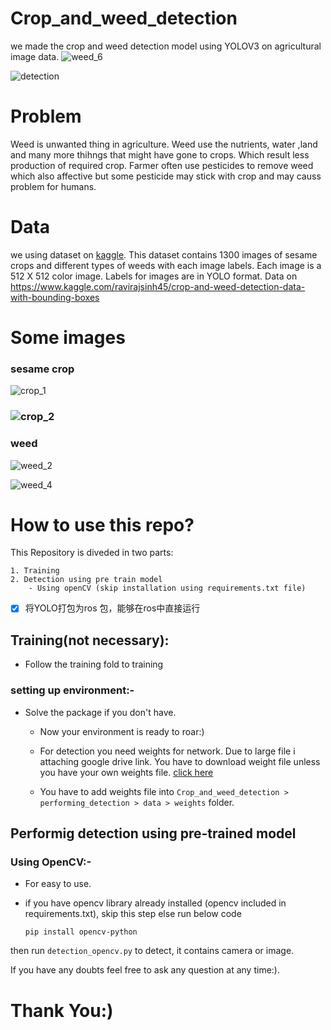 # Crop_and_weed_detection
we made the crop and weed detection model using YOLOV3 on agricultural image data.
![weed_6](README.assets/weed_6.jpeg)

![detection](README.assets/detection.jpeg)

# Problem
Weed is unwanted thing in agriculture. Weed use the nutrients, water ,land and many more thihngs that might have gone to crops. Which result less production of required crop. Farmer often use pesticides to remove weed which also affective but some pesticide may stick with crop and may causs problem for humans.

# Data
we using dataset on [kaggle](https://www.kaggle.com/ravirajsinh45/crop-and-weed-detection-data-with-bounding-boxes).
This dataset contains 1300 images of sesame crops and different types of weeds with each image labels.
Each image is a 512 X 512 color image. Labels for images are in YOLO format.
Data on https://www.kaggle.com/ravirajsinh45/crop-and-weed-detection-data-with-bounding-boxes

# Some images
### sesame crop
![crop_1](README.assets/crop_1.jpeg)

### ![crop_2](README.assets/crop_2-1621393391523.jpeg)

### weed

![weed_2](README.assets/weed_2.jpeg)

![weed_4](README.assets/weed_4.jpeg)


  # How to use this repo?

  This Repository is diveded in two parts:

    1. Training 
    2. Detection using pre train model
        - Using openCV (skip installation using requirements.txt file)

- [x] 将YOLO打包为ros 包，能够在ros中直接运行

## Training(not necessary):

 * Follow the training fold to training



### setting up environment:-

 * Solve the package if you don't have.

   * Now your environment is ready to roar:)

   * For detection you need weights for network. Due to large file i attaching google drive link. You have to download weight file unless you have your own weights file. [click here](https://drive.google.com/open?id=1-Aam2D-fqnwecbeHwa4rtzxtNjwcDkP6)


   * You have to add weights file into `Crop_and_weed_detection > performing_detection > data > weights` folder.

## Performig detection using pre-trained model
### Using OpenCV:-

  * For easy to use.

  * if you have opencv library already installed (opencv included in requirements.txt), skip this step else run below code
    ```
    pip install opencv-python
    ```
  
  then run `detection_opencv.py` to detect, it contains camera or image.
  


If you have any doubts feel free to ask any question at any time:).

 # Thank You:) 









